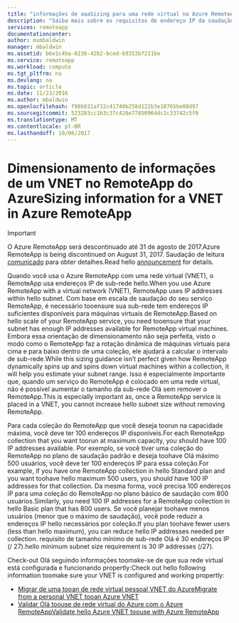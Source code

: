 ```yaml
---
title: "informações de aaaSizing para uma rede virtual no Azure RemoteApp | Microsoft Docs"
description: "Saiba mais sobre os requisitos de endereço IP da saudação do Azure RemoteApp em execução com uma rede virtual"
services: remoteapp
documentationcenter: 
author: msmbaldwin
manager: mbaldwin
ms.assetid: b6e1c4ba-0236-42b2-bced-69353bf211be
ms.service: remoteapp
ms.workload: compute
ms.tgt_pltfrm: na
ms.devlang: na
ms.topic: article
ms.date: 11/23/2016
ms.author: mbaldwin
ms.openlocfilehash: f98b831af32c41740b258d122b3e18765be08d97
ms.sourcegitcommit: 523283cc1b3c37c428e77850964dc1c33742c5f0
ms.translationtype: MT
ms.contentlocale: pt-BR
ms.lasthandoff: 10/06/2017
---
```

# <a name="sizing-information-for-a-vnet-in-azure-remoteapp"></a><span data-ttu-id="f4cea-103">Dimensionamento de informações de um VNET no RemoteApp do Azure</span><span class="sxs-lookup"><span data-stu-id="f4cea-103">Sizing information for a VNET in Azure RemoteApp</span></span>
> [!IMPORTANT]
> <span data-ttu-id="f4cea-104">O Azure RemoteApp será descontinuado até 31 de agosto de 2017.</span><span class="sxs-lookup"><span data-stu-id="f4cea-104">Azure RemoteApp is being discontinued on August 31, 2017.</span></span> <span data-ttu-id="f4cea-105">Saudação de leitura [comunicado](https://go.microsoft.com/fwlink/?linkid=821148) para obter detalhes.</span><span class="sxs-lookup"><span data-stu-id="f4cea-105">Read hello [announcement](https://go.microsoft.com/fwlink/?linkid=821148) for details.</span></span>
> 
> 

<span data-ttu-id="f4cea-106">Quando você usa o Azure RemoteApp com uma rede virtual (VNET), o RemoteApp usa endereços IP de sub-rede hello.</span><span class="sxs-lookup"><span data-stu-id="f4cea-106">When you use Azure RemoteApp with a virtual network (VNET), RemoteApp uses IP addresses within hello subnet.</span></span> <span data-ttu-id="f4cea-107">Com base em escala de saudação do seu serviço RemoteApp, é necessário tooensure sua sub-rede tem endereços IP suficientes disponíveis para máquinas virtuais de RemoteApp.</span><span class="sxs-lookup"><span data-stu-id="f4cea-107">Based on hello scale of your RemoteApp service, you need tooensure that your subnet has enough IP addresses available for RemoteApp virtual machines.</span></span> <span data-ttu-id="f4cea-108">Embora essa orientação de dimensionamento não seja perfeita, visto o modo como o RemoteApp faz a rotação dinâmica de máquinas virtuais para cima e para baixo dentro de uma coleção, ele ajudará a calcular o intervalo de sub-rede.</span><span class="sxs-lookup"><span data-stu-id="f4cea-108">While this sizing guidance isn’t perfect given how RemoteApp dynamically spins up and spins down virtual machines within a collection, it will help you estimate your subnet range.</span></span> <span data-ttu-id="f4cea-109">Isso é especialmente importante que, quando um serviço do RemoteApp é colocado em uma rede virtual, não é possível aumentar o tamanho da sub-rede Olá sem remover o RemoteApp.</span><span class="sxs-lookup"><span data-stu-id="f4cea-109">This is especially important as, once a RemoteApp service is placed in a VNET, you cannot increase hello subnet size without removing RemoteApp.</span></span>

<span data-ttu-id="f4cea-110">Para cada coleção do RemoteApp que você deseja toorun na capacidade máxima, você deve ter 100 endereços IP disponíveis.</span><span class="sxs-lookup"><span data-stu-id="f4cea-110">For each RemoteApp collection that you want toorun at maximum capacity, you should have 100 IP addresses available.</span></span> <span data-ttu-id="f4cea-111">Por exemplo, se você tiver uma coleção do RemoteApp no plano de saudação padrão e deseja toohave Olá máximo 500 usuários, você deve ter 100 endereços IP para essa coleção.</span><span class="sxs-lookup"><span data-stu-id="f4cea-111">For example, if you have one RemoteApp collection in hello Standard plan and you want toohave hello maximum 500 users, you should have 100 IP addresses for that collection.</span></span> <span data-ttu-id="f4cea-112">Da mesma forma, você precisa 100 endereços IP para uma coleção do RemoteApp no plano básico de saudação com 800 usuários.</span><span class="sxs-lookup"><span data-stu-id="f4cea-112">Similarly, you need 100 IP addresses for a RemoteApp collection in hello Basic plan that has 800 users.</span></span> <span data-ttu-id="f4cea-113">Se você planejar toohave menos usuários (menor que o máximo de saudação), você pode reduzir a endereços IP hello necessários por coleção.</span><span class="sxs-lookup"><span data-stu-id="f4cea-113">If you plan toohave fewer users (less than hello maximum), you can reduce hello IP addresses needed per collection.</span></span> <span data-ttu-id="f4cea-114">requisito de tamanho mínimo de sub-rede Olá é 30 endereços IP (/ 27).</span><span class="sxs-lookup"><span data-stu-id="f4cea-114">hello minimum subnet size requirement is 30 IP addresses (/27).</span></span>

<span data-ttu-id="f4cea-115">Check-out Olá seguindo informações toomake-se de que sua rede virtual está configurada e funcionando propertly:</span><span class="sxs-lookup"><span data-stu-id="f4cea-115">Check out hello following information toomake sure your VNET is configured and working propertly:</span></span>

* [<span data-ttu-id="f4cea-116">Migrar de uma tooan de rede virtual pessoal VNET do Azure</span><span class="sxs-lookup"><span data-stu-id="f4cea-116">Migrate from a personal VNET tooan Azure VNET</span></span>](remoteapp-migratevnet.md)
* [<span data-ttu-id="f4cea-117">Validar Olá toouse de rede virtual do Azure com o Azure RemoteApp</span><span class="sxs-lookup"><span data-stu-id="f4cea-117">Validate hello Azure VNET toouse with Azure RemoteApp</span></span>](remoteapp-vnet.md)

